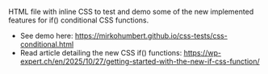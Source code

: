 HTML file with inline CSS to test and demo some of the new implemented features for if() conditional CSS functions.

- See demo here: https://mirkohumbert.github.io/css-tests/css-conditional.html
- Read article detailing the new CSS if() functions: https://wp-expert.ch/en/2025/10/27/getting-started-with-the-new-if-css-function/

